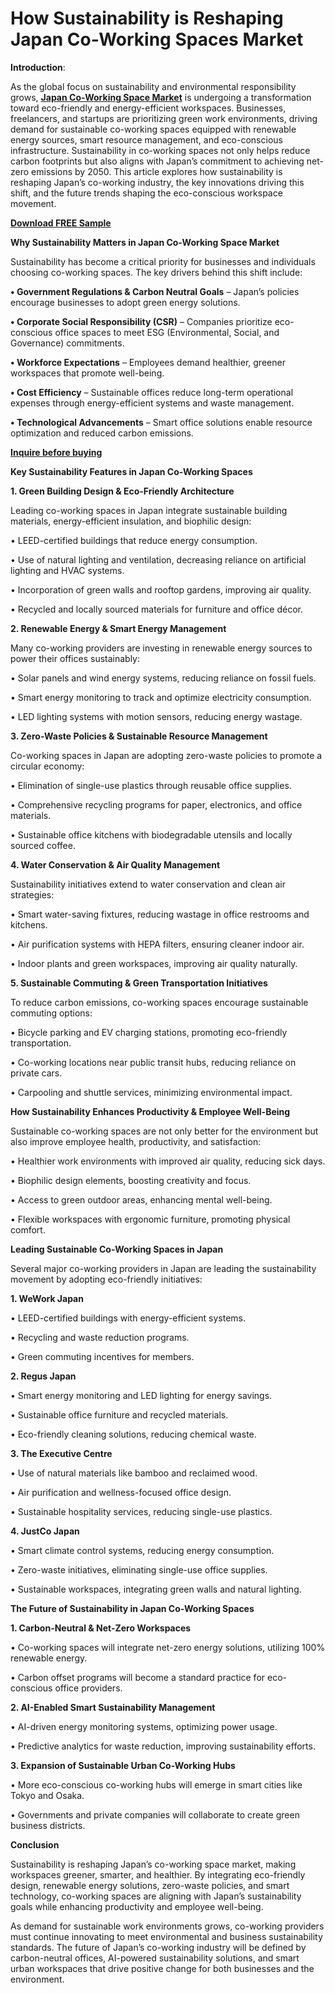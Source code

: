 # How Sustainability is Reshaping Japan Co-Working Spaces Market

**Introduction**:

As the global focus on sustainability and environmental responsibility grows, **[Japan Co-Working Space Market](https://www.nextmsc.com/report/japan-co-working-space-market)** is undergoing a transformation toward eco-friendly and energy-efficient workspaces. Businesses, freelancers, and startups are prioritizing green work environments, driving demand for sustainable co-working spaces equipped with renewable energy sources, smart resource management, and eco-conscious infrastructure. Sustainability in co-working spaces not only helps reduce carbon footprints but also aligns with Japan’s commitment to achieving net-zero emissions by 2050. This article explores how sustainability is reshaping Japan’s co-working industry, the key innovations driving this shift, and the future trends shaping the eco-conscious workspace movement.

**[Download FREE Sample](https://www.nextmsc.com/japan-co-working-space-market/request-sample)**

**Why Sustainability Matters in Japan Co-Working Space Market**

Sustainability has become a critical priority for businesses and individuals choosing co-working spaces. The key drivers behind this shift include:

**•	Government Regulations & Carbon Neutral Goals** – Japan’s policies encourage businesses to adopt green energy solutions.

**•	Corporate Social Responsibility (CSR)** – Companies prioritize eco-conscious office spaces to meet ESG (Environmental, Social, and Governance) commitments.

**•	Workforce Expectations** – Employees demand healthier, greener workspaces that promote well-being.

**•	Cost Efficiency** – Sustainable offices reduce long-term operational expenses through energy-efficient systems and waste management.

**•	Technological Advancements** – Smart office solutions enable resource optimization and reduced carbon emissions.

**[Inquire before buying](https://www.nextmsc.com/japan-co-working-space-market/inquire-before-buying)**

**Key Sustainability Features in Japan Co-Working Spaces**

**1. Green Building Design & Eco-Friendly Architecture**

Leading co-working spaces in Japan integrate sustainable building materials, energy-efficient insulation, and biophilic design:

•	LEED-certified buildings that reduce energy consumption.

•	Use of natural lighting and ventilation, decreasing reliance on artificial lighting and HVAC systems.

•	Incorporation of green walls and rooftop gardens, improving air quality.

•	Recycled and locally sourced materials for furniture and office décor.

**2. Renewable Energy & Smart Energy Management**

Many co-working providers are investing in renewable energy sources to power their offices sustainably:

•	Solar panels and wind energy systems, reducing reliance on fossil fuels.

•	Smart energy monitoring to track and optimize electricity consumption.

•	LED lighting systems with motion sensors, reducing energy wastage.

**3. Zero-Waste Policies & Sustainable Resource Management**

Co-working spaces in Japan are adopting zero-waste policies to promote a circular economy:

•	Elimination of single-use plastics through reusable office supplies.

•	Comprehensive recycling programs for paper, electronics, and office materials.

•	Sustainable office kitchens with biodegradable utensils and locally sourced coffee.

**4. Water Conservation & Air Quality Management**

Sustainability initiatives extend to water conservation and clean air strategies:

•	Smart water-saving fixtures, reducing wastage in office restrooms and kitchens.

•	Air purification systems with HEPA filters, ensuring cleaner indoor air.

•	Indoor plants and green workspaces, improving air quality naturally.

**5. Sustainable Commuting & Green Transportation Initiatives**

To reduce carbon emissions, co-working spaces encourage sustainable commuting options:

•	Bicycle parking and EV charging stations, promoting eco-friendly transportation.

•	Co-working locations near public transit hubs, reducing reliance on private cars.

•	Carpooling and shuttle services, minimizing environmental impact.

**How Sustainability Enhances Productivity & Employee Well-Being**

Sustainable co-working spaces are not only better for the environment but also improve employee health, productivity, and satisfaction:

•	Healthier work environments with improved air quality, reducing sick days.

•	Biophilic design elements, boosting creativity and focus.

•	Access to green outdoor areas, enhancing mental well-being.

•	Flexible workspaces with ergonomic furniture, promoting physical comfort.

**Leading Sustainable Co-Working Spaces in Japan**

Several major co-working providers in Japan are leading the sustainability movement by adopting eco-friendly initiatives:

**1. WeWork Japan**

•	LEED-certified buildings with energy-efficient systems.

•	Recycling and waste reduction programs.

•	Green commuting incentives for members.

**2. Regus Japan**

•	Smart energy monitoring and LED lighting for energy savings.

•	Sustainable office furniture and recycled materials.

•	Eco-friendly cleaning solutions, reducing chemical waste.

**3. The Executive Centre**

•	Use of natural materials like bamboo and reclaimed wood.

•	Air purification and wellness-focused office design.

•	Sustainable hospitality services, reducing single-use plastics.

**4. JustCo Japan**

•	Smart climate control systems, reducing energy consumption.

•	Zero-waste initiatives, eliminating single-use office supplies.

•	Sustainable workspaces, integrating green walls and natural lighting.

**The Future of Sustainability in Japan Co-Working Spaces**

**1. Carbon-Neutral & Net-Zero Workspaces**

•	Co-working spaces will integrate net-zero energy solutions, utilizing 100% renewable energy.

•	Carbon offset programs will become a standard practice for eco-conscious office providers.

**2. AI-Enabled Smart Sustainability Management**

•	AI-driven energy monitoring systems, optimizing power usage.

•	Predictive analytics for waste reduction, improving sustainability efforts.

**3. Expansion of Sustainable Urban Co-Working Hubs**

•	More eco-conscious co-working hubs will emerge in smart cities like Tokyo and Osaka.

•	Governments and private companies will collaborate to create green business districts.

**Conclusion**

Sustainability is reshaping Japan’s co-working space market, making workspaces greener, smarter, and healthier. By integrating eco-friendly design, renewable energy solutions, zero-waste policies, and smart technology, co-working spaces are aligning with Japan’s sustainability goals while enhancing productivity and employee well-being.

As demand for sustainable work environments grows, co-working providers must continue innovating to meet environmental and business sustainability standards. The future of Japan’s co-working industry will be defined by carbon-neutral offices, AI-powered sustainability solutions, and smart urban workspaces that drive positive change for both businesses and the environment.
